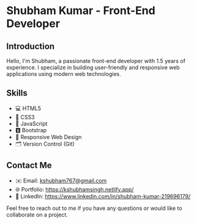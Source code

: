# Shubham Kumar - Front-End Developer

## Introduction
Hello, I'm Shubham, a passionate front-end developer with 1.5 years of experience. I specialize in building user-friendly and responsive web applications using modern web technologies.

## Skills
- 💻 HTML5
- 🎨 CSS3
- 🚀 JavaScript
- 🅱️ Bootstrap
- 📱 Responsive Web Design
- 🗂️ Version Control (Git)

## Contact Me
- ✉️ Email: kshubham767@gmail.com
- 🌐 Portfolio: https://kshubhamsingh.netlify.app/
- 💼 LinkedIn: https://www.linkedin.com/in/shubham-kumar-219696179/

Feel free to reach out to me if you have any questions or would like to collaborate on a project.

<!---
kshubham767/kshubham767 is a ✨ special ✨ repository because its `README.md` (this file) appears on your GitHub profile.
You can click the Preview link to take a look at your changes.
--->
